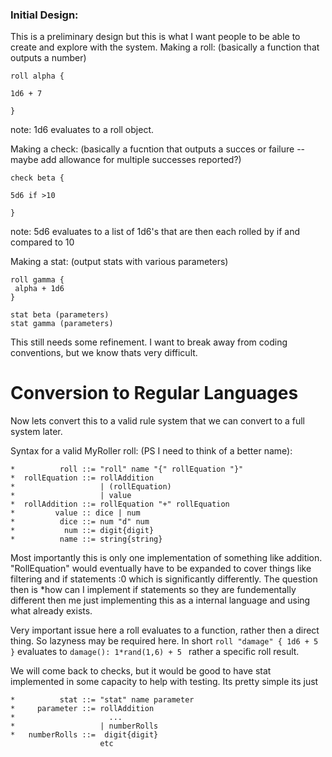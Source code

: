 
### Initial Design: 

This is a preliminary design but this is what I want people to be able to create and explore with the system. 
Making a roll: (basically a function that outputs a number) 
```
roll alpha {

1d6 + 7

}
```
note: 1d6 evaluates to a roll object. 

Making a check: (basically a fucntion that outputs a succes or failure -- maybe add allowance for multiple successes reported?) 
```
check beta {

5d6 if >10 

}
```
note: 5d6 evaluates to a list of 1d6's that are then each rolled by if and compared to 10 

Making a stat: (output stats with various parameters) 
```
roll gamma {
 alpha + 1d6
}

stat beta (parameters)
stat gamma (parameters)
```
This still needs some refinement. I want to break away from coding conventions, but we know thats very difficult. 

# Conversion to Regular Languages 

Now lets convert this to a valid rule system that we can convert to a full system later. 

Syntax for a valid MyRoller roll: (PS I need to think of a better name): 
```
*          roll ::= "roll" name "{" rollEquation "}"
*  rollEquation ::= rollAddition
*                   | (rollEquation)
*                   | value
*  rollAddition ::= rollEquation "+" rollEquation 
*         value :: dice | num 
*          dice ::= num "d" num
*           num ::= digit{digit}
*          name ::= string{string}
```
Most importantly this is only one implementation of something like addition. "RollEquation" would eventually have to be expanded to cover things like filtering and if statements :0 which is significantly differently. The question then is *how can I implement if statements so they are fundementally different then me just implementing this as a internal language and using what already exists. 

Very important issue here a roll evaluates to a function, rather then a direct thing. So lazyness may be required here. 
In short  `roll "damage" { 1d6 + 5 }` evaluates to  `damage(): 1*rand(1,6) + 5 ` rather a specific roll result. 

We will come back to checks, but it would be good to have stat implemented in some capacity to help with testing. Its pretty simple its just 
```
*          stat ::= "stat" name parameter
*     parameter ::= rollAddition
*                     ...
*                   | numberRolls
*   numberRolls ::=  digit{digit}
                    etc
```

